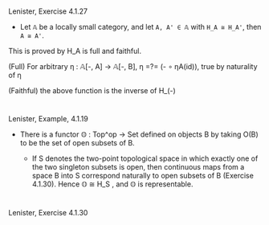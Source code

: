 
# 
Lenister, Exercise 4.1.27
* Let `𝔸` be a locally small category, and let `A, A' ∈ 𝔸` with `H_A ≅ H_A'`, then `A ≅ A'`.

This is proved by H_A is full and faithful.

(Full)
For arbitrary η : 𝔸[-, A] → 𝔸[-, B],
η =?=  (- ∘ ηA(id)), true by naturality of η

(Faithful)
the above function is the inverse of H_(-)

# 
Lenister, Example, 4.1.19
* There is a functor 𝕆 : Top^op → Set defined on objects B by taking O(B) to be the set of open subsets of B. 

  * If S denotes the two-point topological space in which exactly one of the two singleton subsets is open, then continuous maps from a space B into S correspond
naturally to open subsets of B (Exercise 4.1.30). Hence 𝕆 ≅ H_S , and 𝕆 is representable.

#

Lenister, Exercise 4.1.30
